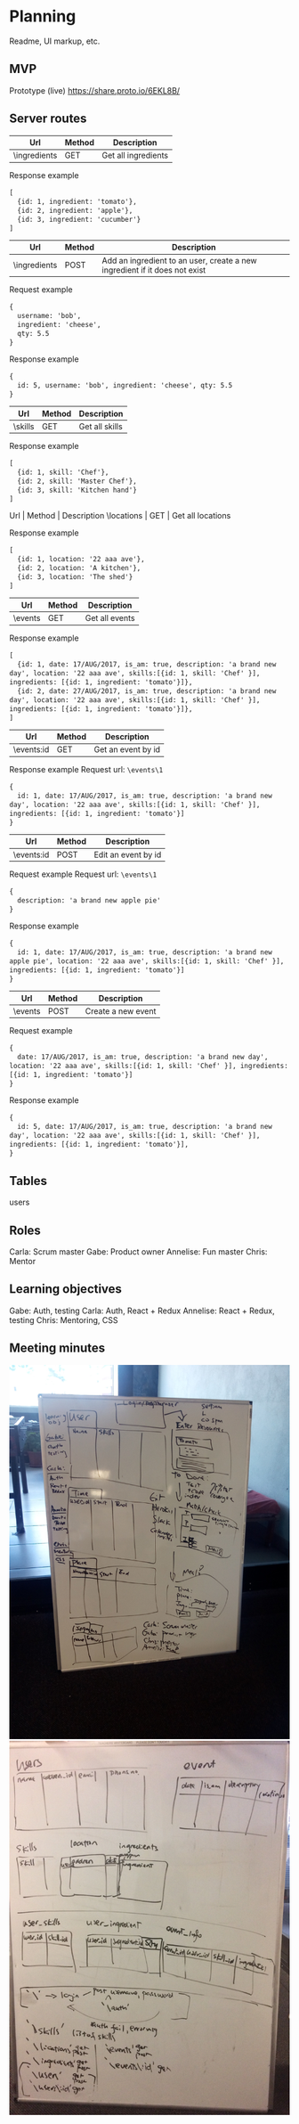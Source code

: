 # Planning
Readme, UI markup, etc.

## MVP
Prototype (live) https://share.proto.io/6EKL8B/

## Server routes
Url | Method | Description
--- | --- | ---
\ingredients | GET | Get all ingredients

Response example
```
[
  {id: 1, ingredient: 'tomato'},
  {id: 2, ingredient: 'apple'},
  {id: 3, ingredient: 'cucumber'}
]
```

Url | Method | Description
--- | --- | ---
\ingredients | POST | Add an ingredient to an user, create a new ingredient if it does not exist

Request example
```
{
  username: 'bob',
  ingredient: 'cheese',
  qty: 5.5
}
```

Response example
```
{
  id: 5, username: 'bob', ingredient: 'cheese', qty: 5.5
}
```

Url | Method | Description
--- | --- | ---
\skills | GET | Get all skills

Response example
```
[
  {id: 1, skill: 'Chef'},
  {id: 2, skill: 'Master Chef'},
  {id: 3, skill: 'Kitchen hand'}
]
```


Url | Method | Description
\locations | GET | Get all locations

Response example
```
[
  {id: 1, location: '22 aaa ave'},
  {id: 2, location: 'A kitchen'},
  {id: 3, location: 'The shed'}
]
```

Url | Method | Description
--- | --- | ---
\events | GET | Get all events

Response example
```
[
  {id: 1, date: 17/AUG/2017, is_am: true, description: 'a brand new day', location: '22 aaa ave', skills:[{id: 1, skill: 'Chef' }], ingredients: [{id: 1, ingredient: 'tomato'}]},
  {id: 2, date: 27/AUG/2017, is_am: true, description: 'a brand new day', location: '22 aaa ave', skills:[{id: 1, skill: 'Chef' }], ingredients: [{id: 1, ingredient: 'tomato'}]},
]
```

Url | Method | Description
--- | --- | ---
\events\:id | GET | Get an event by id

Response example
Request url: `\events\1`
```
{
  id: 1, date: 17/AUG/2017, is_am: true, description: 'a brand new day', location: '22 aaa ave', skills:[{id: 1, skill: 'Chef' }], ingredients: [{id: 1, ingredient: 'tomato'}]
}
```

Url | Method | Description
--- | --- | ---
\events\:id | POST | Edit an event by id

Request example
Request url: `\events\1`
```
{
  description: 'a brand new apple pie'
}
```


Response example
```
{
  id: 1, date: 17/AUG/2017, is_am: true, description: 'a brand new apple pie', location: '22 aaa ave', skills:[{id: 1, skill: 'Chef' }], ingredients: [{id: 1, ingredient: 'tomato'}]
}
```


Url | Method | Description
--- | --- | ---
\events | POST | Create a new event

Request example
```
{
  date: 17/AUG/2017, is_am: true, description: 'a brand new day', location: '22 aaa ave', skills:[{id: 1, skill: 'Chef' }], ingredients: [{id: 1, ingredient: 'tomato'}]
}
```

Response example
```
{
  id: 5, date: 17/AUG/2017, is_am: true, description: 'a brand new day', location: '22 aaa ave', skills:[{id: 1, skill: 'Chef' }], ingredients: [{id: 1, ingredient: 'tomato'}],
}
```

## Tables

users


## Roles
Carla: Scrum master
Gabe: Product owner
Annelise: Fun master
Chris: Mentor

## Learning objectives
Gabe: Auth, testing
Carla: Auth, React + Redux
Annelise: React + Redux, testing
Chris: Mentoring, CSS

## Meeting minutes
![Wed initial discussion](https://github.com/SizzleDevelopers/planning/raw/master/assets/23aug2017-discussion.jpg)
![Thur discussion on tables and routes](https://github.com/SizzleDevelopers/planning/raw/master/assets/24aug2017-discussion.jpg)
